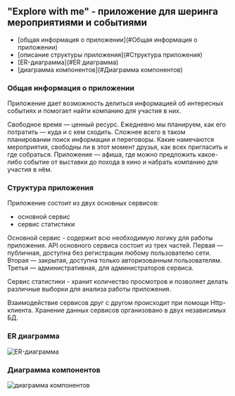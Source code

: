 ## "Explore with me" - приложение для шеринга мероприятиями и событиями

- [общая информация о приложении](#Общая информация о приложении)
- [описание структуры приложения](#Структура приложения)
- [ER-диаграмма](#ER диаграмма)
- [диаграмма компонентов](#Диаграмма компонентов)

### Общая информация о приложении

Приложение дает возможность делиться информацией об интересных событиях и помогает найти компанию для участия в них.

Свободное время — ценный ресурс. Ежедневно мы планируем, как его потратить — куда и с кем сходить. Сложнее всего в таком
планировании поиск информации и переговоры. Какие намечаются мероприятия, свободны ли в этот момент друзья, как всех
пригласить и где собраться. Приложение — афиша, где можно предложить какое-либо событие от выставки до похода в кино и
набрать компанию для участия в нём.

### Структура приложения

Приложение состоит из двух основных сервисов:

- основной сервис
- сервис статистики

Основной сервис - содержит всю необходимую логику для работы приложения. API основного сервиса состоит из трех частей.
Первая — публичная, доступна без регистрации любому пользователю сети. Вторая — закрытая, доступна только авторизованным
пользователям. Третья — административная, для администраторов сервиса.

Сервис статистики - хранит количество просмотров и позволяет делать различные выборки для анализа работы приложения.

Взаимодействие сервисов друг с другом происходит при помощи Http-клиента.
Хранение данных сервисов организовано в двух независимых БД.

### ER диаграмма

![ER-диаграмма](C:\Users\samus\development\java\java-explore-with-me\java-explore-with-me\mainApp\src\main\resources\img\ER-diagramm(EWM).png)

### Диаграмма компонентов

![диаграмма компонентов](C:\Users\samus\development\java\java-explore-with-me\java-explore-with-me\mainApp\src\main\resources\img\AppArch(last_last).png)
